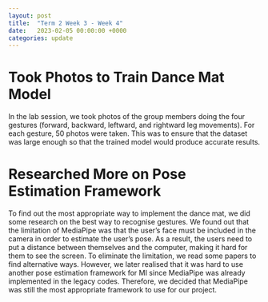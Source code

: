 ```yaml
---
layout: post
title:  "Term 2 Week 3 - Week 4"
date:   2023-02-05 00:00:00 +0000
categories: update
---
```


# Took Photos to Train Dance Mat Model

In the lab session, we took photos of the group members doing the four gestures (forward, backward, leftward, and rightward leg movements). For each gesture, 50 photos were taken. This was to ensure that the dataset was large enough so that the trained model would produce accurate results.

# Researched More on Pose Estimation Framework

To find out the most appropriate way to implement the dance mat, we did some research on the best way to recognise gestures. We found out that the limitation of MediaPipe was that the user’s face must be included in the camera in order to estimate the user’s pose. As a result, the users need to put a distance between themselves and the computer, making it hard for them to see the screen. To eliminate the limitation, we read some papers to find alternative ways.
However, we later realised that it was hard to use another pose estimation framework for MI since MediaPipe was already implemented in the legacy codes. Therefore, we decided that MediaPipe was still the most appropriate framework to use for our project.
